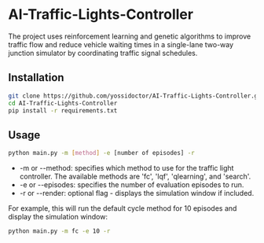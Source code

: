 # AI-Traffic-Lights-Controller

The project uses reinforcement learning and genetic algorithms to improve traffic flow and reduce vehicle waiting times in a single-lane two-way junction simulator by coordinating traffic signal schedules. 

## Installation

```bash
git clone https://github.com/yossidoctor/AI-Traffic-Lights-Controller.git
cd AI-Traffic-Lights-Controller
pip install -r requirements.txt
```


## Usage

```bash
python main.py -m [method] -e [number of episodes] -r
```

- -m or --method: specifies which method to use for the traffic light controller. The available methods are 'fc', 'lqf', 'qlearning', and 'search'.
- -e or --episodes: specifies the number of evaluation episodes to run.
- -r or --render: optional flag - displays the simulation window if included.
    
    
For example, this will run the default cycle method for 10 episodes and display the simulation window:
```bash
python main.py -m fc -e 10 -r
```
